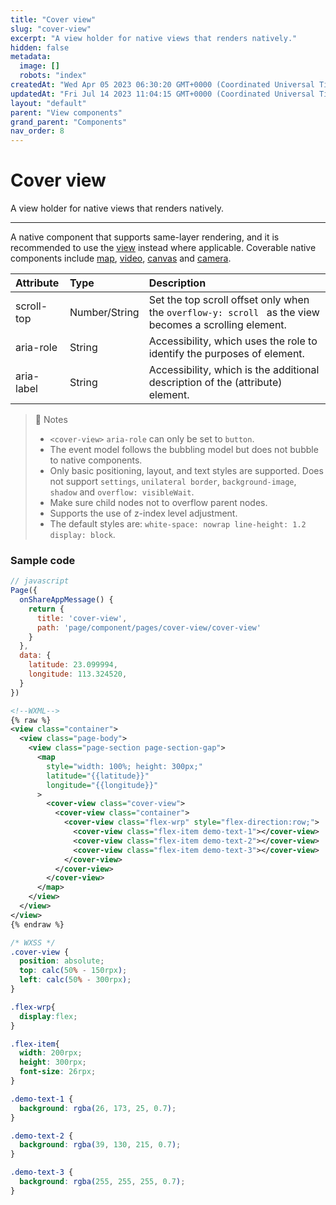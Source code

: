 ```yaml
---
title: "Cover view"
slug: "cover-view"
excerpt: "A view holder for native views that renders natively."
hidden: false
metadata: 
  image: []
  robots: "index"
createdAt: "Wed Apr 05 2023 06:30:20 GMT+0000 (Coordinated Universal Time)"
updatedAt: "Fri Jul 14 2023 11:04:15 GMT+0000 (Coordinated Universal Time)"
layout: "default"
parent: "View components"
grand_parent: "Components"
nav_order: 8
---
```

# Cover view 
A view holder for native views that renders natively.

***

A native component that supports same-layer rendering, and it is recommended to use the [view](view) instead where applicable. Coverable native components include [map](../map-capability/map), [video](../media-components/video), [canvas](../canvas-component/canvas) and [camera](../media-components/camera).

| Attribute  | Type          | Description                                                                                            |
| :--------- | :------------ | :----------------------------------------------------------------------------------------------------- |
| scroll-top | Number/String | Set the top scroll offset only when the `overflow-y: scroll ` as the view becomes a scrolling element. |
| aria-role  | String        | Accessibility, which uses the role to identify the purposes of element.                                |
| aria-label | String        | Accessibility, which is the additional description of the (attribute) element.                         |

> 📘 Notes
> 
> - `<cover-view>` `aria-role` can only be set to `button`.
> - The event model follows the bubbling model but does not bubble to native components.
> - Only basic positioning, layout, and text styles are supported. Does not support `settings`, `unilateral border`, `background-image`, `shadow` and `overflow: visibleWait`.
> - Make sure child nodes not to overflow parent nodes.
> - Supports the use of z-index level adjustment.
> - The default styles are: `white-space: nowrap line-height: 1.2  display: block`.

### Sample code

```javascript
// javascript
Page({
  onShareAppMessage() {
    return {
      title: 'cover-view',
      path: 'page/component/pages/cover-view/cover-view'
    }
  },
  data: {
    latitude: 23.099994,
    longitude: 113.324520,
  }
})
```
```xml
<!--WXML-->
{% raw %}
<view class="container">
  <view class="page-body">
    <view class="page-section page-section-gap">
      <map
        style="width: 100%; height: 300px;"
        latitude="{{latitude}}"
        longitude="{{longitude}}"
      >
        <cover-view class="cover-view">
          <cover-view class="container">
            <cover-view class="flex-wrp" style="flex-direction:row;">
              <cover-view class="flex-item demo-text-1"></cover-view>
              <cover-view class="flex-item demo-text-2"></cover-view>
              <cover-view class="flex-item demo-text-3"></cover-view>
            </cover-view>
          </cover-view>
        </cover-view>
      </map>
    </view>
  </view>
</view>
{% endraw %}
```
```css
/* WXSS */
.cover-view {
  position: absolute;
  top: calc(50% - 150rpx);
  left: calc(50% - 300rpx);
}

.flex-wrp{
  display:flex;
}

.flex-item{
  width: 200rpx;
  height: 300rpx;
  font-size: 26rpx;
}

.demo-text-1 {
  background: rgba(26, 173, 25, 0.7);
}

.demo-text-2 {
  background: rgba(39, 130, 215, 0.7);
}

.demo-text-3 {
  background: rgba(255, 255, 255, 0.7);
}
```
